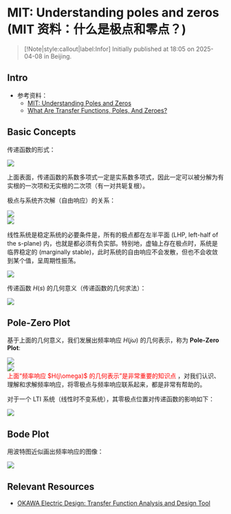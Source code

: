 # MIT: Understanding poles and zeros (MIT 资料：什么是极点和零点？)

> [!Note|style:callout|label:Infor]
Initially published at 18:05 on 2025-04-08 in Beijing.

## Intro

- 参考资料：
    - [MIT:  Understanding Poles and Zeros](https://web.mit.edu/2.14/www/Handouts/PoleZero.pdf)
    - [What Are Transfer Functions, Poles, And Zeroes?](https://blog.mbedded.ninja/electronics/circuit-design/what-are-transfer-functions-poles-and-zeroes/)

## Basic Concepts

传递函数的形式：
<div class="center"><img src="https://imagebank-0.oss-cn-beijing.aliyuncs.com/VS-PicGo/2025-04-08-18-12-47_Understanding poles and zeros.png"/></div>


上面表面，传递函数的系数多项式一定是实系数多项式，因此一定可以被分解为有实根的一次项和无实根的二次项（有一对共轭复根）。

极点与系统齐次解（自由响应）的关系：
<div class="center"><img src="https://imagebank-0.oss-cn-beijing.aliyuncs.com/VS-PicGo/2025-04-08-18-15-06_Understanding poles and zeros.png"/></div>
<div class="center"><img src="https://imagebank-0.oss-cn-beijing.aliyuncs.com/VS-PicGo/2025-04-08-18-16-10_Understanding poles and zeros.png"/></div>

线性系统是稳定系统的必要条件是，所有的极点都在左半平面 (LHP, left-half of the s-plane) 内，也就是都必须有负实部。特别地，虚轴上存在极点时，系统是临界稳定的 (marginally stable)，此时系统的自由响应不会发散，但也不会收敛到某个值，呈周期性振荡。
<div class="center"><img src="https://imagebank-0.oss-cn-beijing.aliyuncs.com/VS-PicGo/2025-04-08-18-18-26_Understanding poles and zeros.png"/></div>


传递函数 $H(s)$ 的几何意义（传递函数的几何求法）：
<div class="center"><img src="https://imagebank-0.oss-cn-beijing.aliyuncs.com/VS-PicGo/2025-04-08-18-20-05_Understanding poles and zeros.png"/></div>

## Pole-Zero Plot

基于上面的几何意义，我们发展出频率响应 $H(j\omega)$ 的几何表示，称为 **Pole-Zero Plot**:
<div class="center"><img src="https://imagebank-0.oss-cn-beijing.aliyuncs.com/VS-PicGo/2025-04-08-18-30-05_Understanding poles and zeros.png"/></div>
<div class="center"><img src="https://imagebank-0.oss-cn-beijing.aliyuncs.com/VS-PicGo/2025-04-08-18-30-37_Understanding poles and zeros.png"/></div>
<span style='color:red'> 上面“频率响应 $H(j\omega)$ 的几何表示”是非常重要的知识点 </span>，对我们认识、理解和求解频率响应，将零极点与频率响应联系起来，都是非常有帮助的。

对于一个 LTI 系统（线性时不变系统），其零极点位置对传递函数的影响如下：
<div class="center"><img src="https://imagebank-0.oss-cn-beijing.aliyuncs.com/VS-PicGo/2025-04-08-18-31-51_Understanding poles and zeros.png"/></div>

## Bode Plot

用波特图近似画出频率响应的图像：
<div class="center"><img src="https://imagebank-0.oss-cn-beijing.aliyuncs.com/VS-PicGo/2025-04-08-18-32-36_Understanding poles and zeros.png"/></div>

## Relevant Resources



- [OKAWA Electric Design: Transfer Function Analysis and Design Tool](http://sim.okawa-denshi.jp/en/dtool.php)